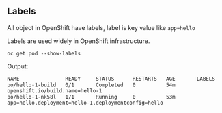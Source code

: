## Labels

All object in OpenShift have labels, label is key value like `app=hello`

Labels are used widely in OpenShift infrastructure.

 ``oc get pod --show-labels``

Output:
```
NAME               READY     STATUS      RESTARTS   AGE       LABELS
po/hello-1-build   0/1       Completed   0          54m       openshift.io/build.name=hello-1
po/hello-1-nk58l   1/1       Running     0          53m       app=hello,deployment=hello-1,deploymentconfig=hello
```


